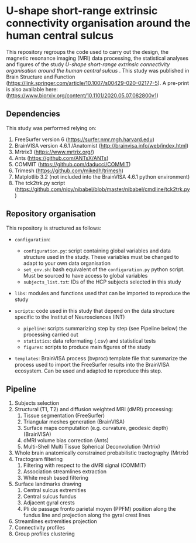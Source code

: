 # U-shape short-range extrinsic connectivity organisation around the human central sulcus

This repository regroups the code used to carry out the design, the magnetic resonance imaging (MRI) data processing, the statistical analyses and  figures of the study *U-shape short-range extrinsic connectivity organisation around the human central sulcus*
. This study was published in Brain Structure and Function (https://link.springer.com/article/10.1007/s00429-020-02177-5). A pre-print  is also available here: (https://www.biorxiv.org/content/10.1101/2020.05.07.082800v1)

## Dependencies
This study was performed relying on:
   1. FreeSurfer version 6 (https://surfer.nmr.mgh.harvard.edu)
   2. BrainVISA version 4.6.1 /Anatomist (http://brainvisa.info/web/index.html) 
   3. Mrtrix3 (https://www.mrtrix.org/)
   4. Ants (https://github.com/ANTsX/ANTs)
   5. COMMIT (https://github.com/daducci/COMMIT)
   6. Trimesh (https://github.com/mikedh/trimesh) 
   7. Matplotlib 3.2 (not included into the BrainVISA 4.6.1 python environment)
   8. The tck2trk.py script (https://github.com/nipy/nibabel/blob/master/nibabel/cmdline/tck2trk.py)

## Repository organisation
This repository is structured as follows:

+ ``configuration``: 
    + ``configuration.py``: script containing global variables and data structure used in the study. These variables must be changed to adapt to your own data organisation
    + ``set_env.sh``: bash equivalent of the ``configuration.py`` python script. Must be sourced to have access to global variables
    + ``subjects_list.txt``: IDs of the HCP subjects selected in this study

+ ``libs``: modules and functions used that can be imported to reproduce the study 
+ ``scripts``: code used in this study that depend on the data structure specific to the Institut of Neurosciences (INT)
    + ``pipeline``: scripts summarizing step by step (see Pipeline below) the processing carried out
    + ``statistics``: data reformating (.csv) and statistical tests
    + ``figures``: scripts to produce main figures of the study
+ ``templates``: BrainVISA process (bvproc) template file that summarize the process used to import the FreeSurfer results into the BrainVISA ecosystem. Can be used and adapted to reproduce this step.


## Pipeline 
    
  1. Subjects selection 
  2. Structural (T1, T2) and diffusion weighted MRI (dMRI) processing:
        1. Tissue segmentation (FreeSurfer)
        2. Triangular meshes generation (BrainVISA)
        3. Surface maps computation (e.g. curvature, geodesic depth) (BrainVISA)
        4. dMRI volume bias correction (Ants)
        5. Multi-Shell Multi Tissue Spherical Deconvolution (Mrtrix)
   3. Whole brain anatomically constrained probabilistic tractography (Mrtrix)
   4. Tractogram filtering
        1. Filtering with respect to the dMRI signal (COMMIT)
        2. Association streamlines extraction
        3. White mesh based filtering
   5. Surface landmarks drawing
        1. Central sulcus extremities
        2. Central sulcus fundus
        3. Adjacent gyral crests
        4. Pli de passage fronto parietal moyen (PPFM) position along the fundus line and projection along the gyral crest lines
   6. Streamlines extremities projection
   7. Connectivity profiles
   8. Group profiles clustering     